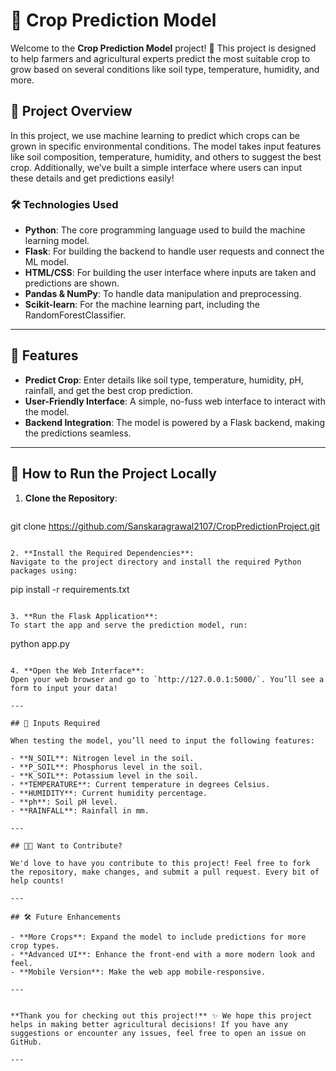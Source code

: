 
# 🌾 Crop Prediction Model

Welcome to the **Crop Prediction Model** project! 🎉 This project is designed to help farmers and agricultural experts predict the most suitable crop to grow based on several conditions like soil type, temperature, humidity, and more.

## 🚀 Project Overview

In this project, we use machine learning to predict which crops can be grown in specific environmental conditions. The model takes input features like soil composition, temperature, humidity, and others to suggest the best crop. Additionally, we’ve built a simple interface where users can input these details and get predictions easily!

### 🛠️ Technologies Used

- **Python**: The core programming language used to build the machine learning model.
- **Flask**: For building the backend to handle user requests and connect the ML model.
- **HTML/CSS**: For building the user interface where inputs are taken and predictions are shown.
- **Pandas & NumPy**: To handle data manipulation and preprocessing.
- **Scikit-learn**: For the machine learning part, including the RandomForestClassifier.
  
---

## 🌟 Features

- **Predict Crop**: Enter details like soil type, temperature, humidity, pH, rainfall, and get the best crop prediction.
- **User-Friendly Interface**: A simple, no-fuss web interface to interact with the model.
- **Backend Integration**: The model is powered by a Flask backend, making the predictions seamless.

---

## 🚀 How to Run the Project Locally

1. **Clone the Repository**:
   ```
git clone https://github.com/Sanskaragrawal2107/CropPredictionProject.git

   ```

2. **Install the Required Dependencies**:
   Navigate to the project directory and install the required Python packages using:
   ```
   pip install -r requirements.txt
   ```

3. **Run the Flask Application**:
   To start the app and serve the prediction model, run:
   ```
   python app.py
   ```

4. **Open the Web Interface**:
   Open your web browser and go to `http://127.0.0.1:5000/`. You’ll see a form to input your data!

---

## 📝 Inputs Required

When testing the model, you’ll need to input the following features:

- **N_SOIL**: Nitrogen level in the soil.
- **P_SOIL**: Phosphorus level in the soil.
- **K_SOIL**: Potassium level in the soil.
- **TEMPERATURE**: Current temperature in degrees Celsius.
- **HUMIDITY**: Current humidity percentage.
- **ph**: Soil pH level.
- **RAINFALL**: Rainfall in mm.
  
---

## 🧑‍💻 Want to Contribute?

We'd love to have you contribute to this project! Feel free to fork the repository, make changes, and submit a pull request. Every bit of help counts!

---

## 🛠️ Future Enhancements

- **More Crops**: Expand the model to include predictions for more crop types.
- **Advanced UI**: Enhance the front-end with a more modern look and feel.
- **Mobile Version**: Make the web app mobile-responsive.

---


**Thank you for checking out this project!** ✨ We hope this project helps in making better agricultural decisions! If you have any suggestions or encounter any issues, feel free to open an issue on GitHub.

---

